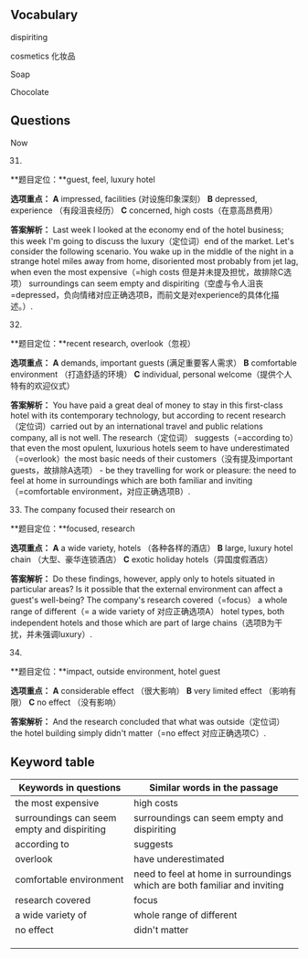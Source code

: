 ## Vocabulary

dispiriting

cosmetics 化妆品

Soap 

Chocolate



## Questions

 

Now

31.

**题目定位：**guest, feel, luxury hotel

**选项重点：**
**A**  impressed, facilities (对设施印象深刻）
**B** depressed, experience （有段沮丧经历）
**C** concerned, high costs（在意高昂费用）

**答案解析：**
Last week I looked at the economy end of the hotel business; this week I'm going to discuss the luxury（定位词）end of the market.
Let's consider the following scenario.
You wake up in the middle of the night in a strange hotel miles away from home, disoriented most probably from jet lag, when even the most expensive（=high costs 但是并未提及担忧，故排除C选项） surroundings can seem empty and dispiriting（空虚与令人沮丧=depressed，负向情绪对应正确选项B，而前文是对experience的具体化描述。）.



32.

**题目定位：**recent research, overlook（忽视）

**选项重点：**
**A** demands, important guests (满足重要客人需求）
**B** comfortable environment （打造舒适的环境）
**C** individual, personal welcome（提供个人特有的欢迎仪式）

**答案解析：**
You have paid a great deal of money to stay in this first-class hotel with its contemporary technology, but according to recent research（定位词）carried out by an international travel and public relations company, all is not well.
The research（定位词） suggests（=according to） that even the most opulent, luxurious hotels seem to have underestimated（=overlook）the most basic needs of their customers（没有提及important guests，故排除A选项） - be they travelling for work or pleasure: the need to feel at home in surroundings which are both familiar and inviting（=comfortable environment，对应正确选项B）.





33. The company focused their research on

**题目定位：**focused, research

**选项重点：**
**A**  a wide variety, hotels （各种各样的酒店）
**B**  large, luxury hotel chain （大型、豪华连锁酒店）
**C**  exotic holiday hotels（异国度假酒店）

**答案解析：**
Do these findings, however, apply only to hotels situated in particular areas? Is it possible that the external environment can affect a guest's well-being? The company's research covered（=focus） a whole range of different（= a wide variety of 对应正确选项A） hotel types, both independent hotels and those which are part of large chains（选项B为干扰，并未强调luxury）.

34. 

**题目定位：**impact, outside environment, hotel guest 

**选项重点：**
**A** considerable effect （很大影响）
**B** very limited effect （影响有限）
**C** no effect （没有影响）

**答案解析：**
And the research concluded that what was outside（定位词） the hotel building simply didn't matter（=no effect 对应正确选项C）.

## Keyword table

| Keywords in questions                       | Similar words in the passage                                 |
| ------------------------------------------- | ------------------------------------------------------------ |
| the most expensive                          | high costs                                                   |
| surroundings can seem empty and dispiriting | surroundings can seem empty and dispiriting                  |
| according to                                | suggests                                                     |
| overlook                                    | have underestimated                                          |
| comfortable environment                     | need to feel at home in surroundings which are both familiar and inviting |
| research covered                            | focus                                                        |
| a wide variety of                           | whole range of different                                     |
| no effect                                   | didn't matter                                                |
|                                             |                                                              |
|                                             |                                                              |
|                                             |                                                              |

